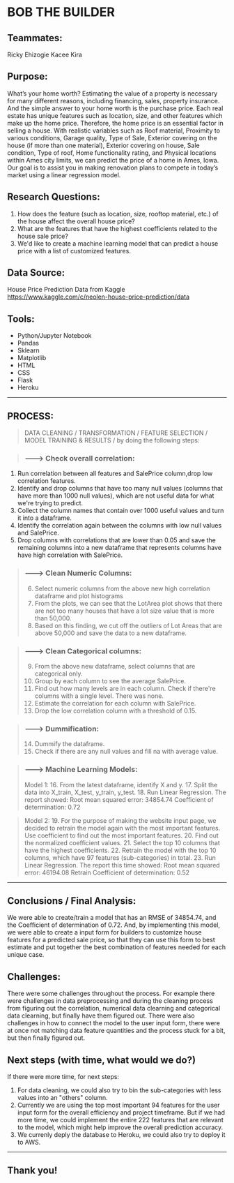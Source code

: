 # BOB THE BUILDER

## Teammates:

Ricky
Ehizogie
Kacee Kira

## Purpose:

What’s your home worth? Estimating the value of a property is necessary for many different reasons, including financing, sales, property insurance. And the simple answer to your home worth is the purchase price. Each real estate has unique features such as location, size, and other features which make up the home price. Therefore, the home price is an essential factor in selling a house.
With realistic variables such as Roof material, Proximity to various conditions, Garage quality, Type of Sale, Exterior covering on the house (if more than one material), Exterior covering on house, Sale condition, Type of roof, Home functionality rating, and Physical locations within Ames city limits, we can predict the price of a home in Ames, Iowa. Our goal is to assist you in making renovation plans to compete in today’s market using a linear regression model.

## Research Questions:

1. How does the feature (such as location, size, rooftop material, etc.) of the house affect the overall house price?
2. What are the features that have the highest coefficients related to the house sale price?
3. We'd like to create a machine learning model that can predict a house price with a list of customized features.

## Data Source:

House Price Prediction Data from Kaggle
https://www.kaggle.com/c/neolen-house-price-prediction/data

## Tools:

- Python/Jupyter Notebook
- Pandas
- Sklearn
- Matplotlib
- HTML
- CSS
- Flask
- Heroku

---

## PROCESS:

> DATA CLEANING / TRANSFORMATION / FEATURE SELECTION / MODEL TRAINING & RESULTS /
> by doing the following steps:

> ### ---> Check overall correlation:

1. Run correlation between all features and SalePrice column,drop low correlation features.
2. Identify and drop columns that have too many null values (columns that have more than 1000 null values), which are not useful data for what we're trying to predict.
3. Collect the column names that contain over 1000 useful values and turn it into a dataframe.
4. Identify the correlation again between the columns with low null values and SalePrice.
5. Drop columns with correlations that are lower than 0.05 and save the remaining columns into a new dataframe that represents columns have have high correlation with SalePrice.

> ### ---> Clean Numeric Columns:
>
> 6. Select numeric columns from the above new high correlation dataframe and plot histograms
> 7. From the plots, we can see that the LotArea plot shows that there are not too many houses that have a lot size value that is more than 50,000.
> 8. Based on this finding, we cut off the outliers of Lot Areas that are above 50,000 and save the data to a new dataframe.

> ### ---> Clean Categorical columns:
>
> 9. From the above new dataframe, select columns that are categorical only.
> 10. Group by each column to see the average SalePrice.
> 11. Find out how many levels are in each column. Check if there're columns with a single level. There was none.
> 12. Estimate the correlation for each column with SalePrice.
> 13. Drop the low correlation column with a threshold of 0.15.

> ### ---> Dummification:
>
> 14. Dummify the dataframe.
> 15. Check if there are any null values and fill na with average value.

> ### ---> Machine Learning Models:
>
> Model 1: 16. From the latest dataframe, identify X and y. 17. Split the data into X_train, X_test, y_train, y_test. 18. Run Linear Regression. The report showed:
> Root mean squared error: 34854.74
> Coefficient of determination: 0.72

> Model 2: 19. For the purpose of making the website input page, we decided to retrain the model again with the most important features. Use coefficient to find out the most important features. 20. Find out the normalized coefficient values. 21. Select the top 10 columns that have the highest coefficients. 22. Retrain the model with the top 10 columns, which have 97 features (sub-categories) in total. 23. Run Linear Regression. The report this time showed:
> Root mean squared error: 46194.08
> Retrain Coefficient of determination: 0.52

---

## Conclusions / Final Analysis:

We were able to create/train a model that has an RMSE of 34854.74, and the Coefficient of determination of 0.72.
And, by implementing this model, we were able to create a input form for builders to customize house features for a predicted sale price, so that they can use this form to best estimate and put together the best combination of features needed for each unique case.

## Challenges:

There were some challenges throughout the process. For example there were challenges in data preprocessing and during the cleaning process from figuring out the correlation, numerical data clearning and categorical data clearning, but finally have them figured out. There were also challenges in how to connect the model to the user input form, there were at once not matching data feature quantities and the process stuck for a bit, but then finally figured out.

## Next steps (with time, what would we do?)

If there were more time, for next steps:

1. For data cleaning, we could also try to bin the sub-categories with less values into an "others" column.
2. Currently we are using the top most important 94 features for the user input form for the overall efficiency and project timeframe. But if we had more time, we could implement the entire 222 features that are relevant to the model, which might help improve the overall prediction accuracy.
3. We currenly deply the database to Heroku, we could also try to deploy it to AWS.

---

## Thank you!
